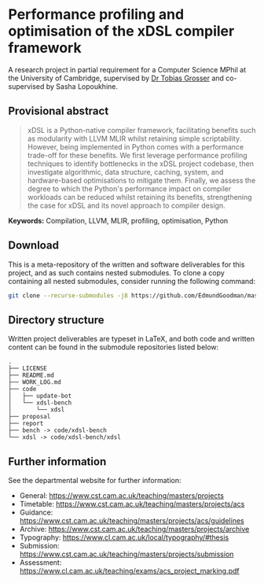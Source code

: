 # Performance profiling and optimisation of the xDSL compiler framework

A research project in partial requirement for a Computer Science MPhil at the
University of Cambridge, supervised by [Dr Tobias
Grosser](https://grosser.science/) and co-supervised by Sasha Lopoukhine.

## Provisional abstract

> xDSL is a Python-native compiler framework, facilitating benefits such as
> modularity with LLVM MLIR whilst retaining simple scriptability. However,
> being implemented in Python comes with a performance trade-off for these
> benefits. We first leverage performance profiling techniques to identify
> bottlenecks in the xDSL project codebase, then investigate algorithmic, data
> structure, caching, system, and hardware-based optimisations to mitigate them.
> Finally, we assess the degree to which the Python's performance impact on
> compiler workloads can be reduced whilst retaining its benefits, strengthening
> the case for xDSL and its novel approach to compiler design.

**Keywords:** Compilation, LLVM, MLIR, profiling, optimisation, Python

## Download

This is a meta-repository of the written and software deliverables for this
project, and as such contains nested submodules. To clone a copy containing all
nested submodules, consider running the following command:

```bash
git clone --recurse-submodules -j8 https://github.com/EdmundGoodman/masters-project
```

## Directory structure

Written project deliverables are typeset in LaTeX, and both code and written
content can be found in the submodule repositories listed below:

```text
.
├── LICENSE
├── README.md
├── WORK_LOG.md
├── code
│   ├── update-bot
│   └── xdsl-bench
│       └── xdsl
├── proposal
├── report
├── bench -> code/xdsl-bench
└── xdsl -> code/xdsl-bench/xdsl
```

## Further information

See the departmental website for further information:

- General: <https://www.cst.cam.ac.uk/teaching/masters/projects>
- Timetable: <https://www.cst.cam.ac.uk/teaching/masters/projects/acs>
- Guidance: <https://www.cst.cam.ac.uk/teaching/masters/projects/acs/guidelines>
- Archive: <https://www.cst.cam.ac.uk/teaching/masters/projects/archive>
- Typography: <https://www.cl.cam.ac.uk/local/typography/#thesis>
- Submission: <https://www.cst.cam.ac.uk/teaching/masters/projects/submission>
- Assessment: <https://www.cl.cam.ac.uk/teaching/exams/acs_project_marking.pdf>

